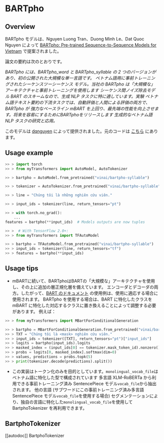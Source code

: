 <!--Copyright 2021 The HuggingFace Team. All rights reserved.

Licensed under the Apache License, Version 2.0 (the "License"); you may not use this file except in compliance with
the License. You may obtain a copy of the License at

http://www.apache.org/licenses/LICENSE-2.0

Unless required by applicable law or agreed to in writing, software distributed under the License is distributed on
an "AS IS" BASIS, WITHOUT WARRANTIES OR CONDITIONS OF ANY KIND, either express or implied. See the License for the
specific language governing permissions and limitations under the License.

⚠️ Note that this file is in Markdown but contain specific syntax for our doc-builder (similar to MDX) that may not be
rendered properly in your Markdown viewer.

-->

# BARTpho

## Overview

BARTpho モデルは、Nguyen Luong Tran、Duong Minh Le、Dat Quoc Nguyen によって [BARTpho: Pre-trained Sequence-to-Sequence Models for Vietnam](https://arxiv.org/abs/2109.09701) で提案されました。

論文の要約は次のとおりです。

*BARTpho には、BARTpho_word と BARTpho_syllable の 2 つのバージョンがあり、初の公開された大規模な単一言語です。
ベトナム語用に事前トレーニングされたシーケンスツーシーケンス モデル。当社の BARTpho は「大規模な」アーキテクチャと事前トレーニングを使用します
シーケンス間ノイズ除去モデル BART のスキームなので、生成 NLP タスクに特に適しています。実験
ベトナム語テキスト要約の下流タスクでは、自動評価と人間による評価の両方で、BARTpho が
強力なベースライン mBART を上回り、最先端の性能を向上させます。将来を容易にするためにBARTphoをリリースします
生成的なベトナム語 NLP タスクの研究と応用。*

このモデルは [dqnguyen](https://huggingface.co/dqnguyen) によって提供されました。元のコードは [こちら](https://github.com/VinAIResearch/BARTpho) にあります。

## Usage example

```python
>> > import torch
>> > from myTransformers import AutoModel, AutoTokenizer

>> > bartpho = AutoModel.from_pretrained("vinai/bartpho-syllable")

>> > tokenizer = AutoTokenizer.from_pretrained("vinai/bartpho-syllable")

>> > line = "Chúng tôi là những nghiên cứu viên."

>> > input_ids = tokenizer(line, return_tensors="pt")

>> > with torch.no_grad():
    ...
features = bartpho(**input_ids)  # Models outputs are now tuples

>> >  # With TensorFlow 2.0+:
>> > from myTransformers import TFAutoModel

>> > bartpho = TFAutoModel.from_pretrained("vinai/bartpho-syllable")
>> > input_ids = tokenizer(line, return_tensors="tf")
>> > features = bartpho(**input_ids)
```

## Usage tips

- mBARTに続いて、BARTphoはBARTの「大規模な」アーキテクチャを使用し、その上に追加の層正規化層を備えています。
  エンコーダとデコーダの両方。したがって、[BART のドキュメント](bart) の使用例は、使用に適応する場合に使用されます。
  BARTpho を使用する場合は、BART に特化したクラスを mBART に特化した対応するクラスに置き換えることによって調整する必要があります。
  例えば：

```python
>> > from myTransformers import MBartForConditionalGeneration

>> > bartpho = MBartForConditionalGeneration.from_pretrained("vinai/bartpho-syllable")
>> > TXT = "Chúng tôi là <mask> nghiên cứu viên."
>> > input_ids = tokenizer([TXT], return_tensors="pt")["input_ids"]
>> > logits = bartpho(input_ids).logits
>> > masked_index = (input_ids[0] == tokenizer.mask_token_id).nonzero().item()
>> > probs = logits[0, masked_index].softmax(dim=0)
>> > values, predictions = probs.topk(5)
>> > print(tokenizer.decode(predictions).split())
```

- この実装はトークン化のみを目的としています。`monolingual_vocab_file`はベトナム語に特化した型で構成されています
  多言語 XLM-RoBERTa から利用できる事前トレーニング済み SentencePiece モデル`vocab_file`から抽出されます。
  他の言語 (サブワードにこの事前トレーニング済み多言語 SentencePiece モデル`vocab_file`を使用する場合)
  セグメンテーションにより、独自の言語に特化した`monolingual_vocab_file`を使用して BartphoTokenizer を再利用できます。

## BartphoTokenizer

[[autodoc]] BartphoTokenizer
